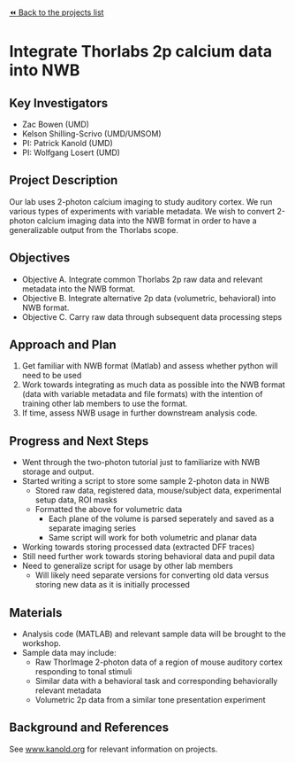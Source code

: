 [:rewind: Back to the projects list](../../README.md#ProjectsList)

<!-- For information on how to write GitHub .md files see https://guides.github.com/features/mastering-markdown/ -->

# Integrate Thorlabs 2p calcium data into NWB

## Key Investigators

- Zac Bowen (UMD)
- Kelson Shilling-Scrivo (UMD/UMSOM)
- PI: Patrick Kanold (UMD)
- PI: Wolfgang Losert (UMD)

## Project Description

<!-- Add a short paragraph describing the project. -->
Our lab uses 2-photon calcium imaging to study auditory cortex. We run various types of experiments with variable metadata. We wish to convert 2-photon calcium imaging data into the NWB format in order to have a generalizable output from the Thorlabs scope.

## Objectives

- Objective A. Integrate common Thorlabs 2p raw data and relevant metadata into the NWB format.
- Objective B. Integrate alternative 2p data (volumetric, behavioral) into NWB format.
- Objective C. Carry raw data through subsequent data processing steps

## Approach and Plan

1. Get familiar with NWB format (Matlab) and assess whether python will need to be used
2. Work towards integrating as much data as possible into the NWB format (data with variable metadata and file formats) with the intention of training other lab members to use the format.
3. If time, assess NWB usage in further downstream analysis code.

## Progress and Next Steps

- Went through the two-photon tutorial just to familiarize with NWB storage and output.
- Started writing a script to store some sample 2-photon data in NWB
  - Stored raw data, registered data, mouse/subject data, experimental setup data, ROI masks
  - Formatted the above for volumetric data
    - Each plane of the volume is parsed seperately and saved as a separate imaging series
    - Same script will work for both volumetric and planar data
- Working towards storing processed data (extracted DFF traces)
- Still need further work towards storing behavioral data and pupil data
- Need to generalize script for usage by other lab members
  - Will likely need separate versions for converting old data versus storing new data as it is initially processed

## Materials

- Analysis code (MATLAB) and relevant sample data will be brought to the workshop.
- Sample data may include:
  - Raw ThorImage 2-photon data of a region of mouse auditory cortex responding to tonal stimuli
  - Similar data with a behavioral task and corresponding behaviorally relevant metadata
  - Volumetric 2p data from a similar tone presentation experiment

## Background and References

See www.kanold.org for relevant information on projects.



